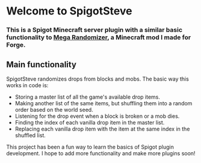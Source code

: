 # Welcome to SpigotSteve

### This is a Spigot Minecraft server plugin with a similar basic functionality to [Mega Randomizer](https://www.curseforge.com/minecraft/mc-mods/mega-randomizer), a Minecraft mod I made for Forge.

## Main functionality
SpigotSteve randomizes drops from blocks and mobs.
The basic way this works in code is:

- Storing a master list of all the game's available drop items.
- Making another list of the same items, but shuffling them into a random order based on the world seed.
- Listening for the drop event when a block is broken or a mob dies.
- Finding the index of each vanilla drop item in the master list.
- Replacing each vanilla drop item with the item at the same index in the shuffled list.

This project has been a fun way to learn the basics of Spigot plugin development. I hope to add more functionality and make more plugins soon!
